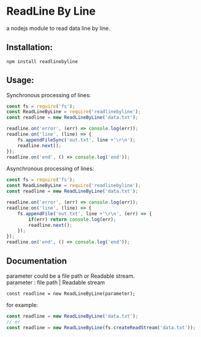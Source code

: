 # ReadLine By Line
a nodejs module to read data line by line.
## Installation:
```shell
npm install readlinebyline
```
## Usage:
Synchronous processing of lines:
```javascript
const fs = require('fs');
const ReadLineByLine = require('readlinebyline');
const readline = new ReadLineByLine('data.txt');

readline.on('error', (err) => console.log(err));
readline.on('line', (line) => {
    fs.appendFileSync('out.txt', line +'\r\n');
    readline.next();
});
readline.on('end', () => console.log('end'));

```
Asynchronous processing of lines:
```javascript
const fs = require('fs');
const ReadLineByLine = require('readlinebyline');
const readline = new ReadLineByLine('data.txt');

readline.on('error', (err) => console.log(err));
readline.on('line', (line) => {
    fs.appendFile('out.txt', line +'\r\n', (err) => {
        if(err) return console.log(err);
        readline.next();
    });
});
readline.on('end', () => console.log('end')); 

```
## Documentation
parameter could be a file path or Readable stream.   
parameter : file path | Readable stream

```
const readline = new ReadLineByLine(parameter);
```
for example: 
```javascript
const readline = new ReadLineByLine('data.txt');
// or
const readline = new ReadLineByLine(fs.createReadStream('data.txt'));
```


